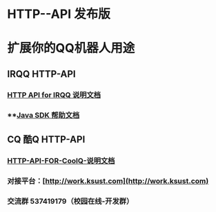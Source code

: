 # HTTP--API 发布版
# 扩展你的QQ机器人用途
## IRQQ HTTP-API
### **[HTTP API for IRQQ 说明文档](https://github.com/ksust/HTTP--API/wiki/HTTP-API-for-IRQQ-%E8%AF%B4%E6%98%8E%E6%96%87%E6%A1%A3)**
### **[Java SDK 帮助文档](http://work.ksust.com/tool/doc/http-api/apidocs/)
## CQ 酷Q HTTP-API
### **[HTTP-API-FOR-CoolQ-说明文档](https://github.com/ksust/HTTP--API/wiki/HTTP-API-FOR-CoolQ-%E8%AF%B4%E6%98%8E%E6%96%87%E6%A1%A3-%E6%97%A7%E7%89%88)**

### 对接平台：[http://work.ksust.com](http://work.ksust.com)
### **交流群 537419179（校园在线-开发群）**


	
	
	

	
	
